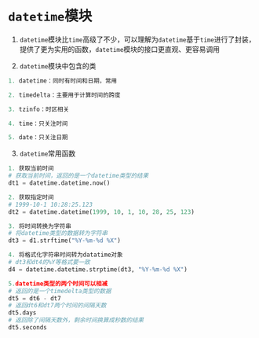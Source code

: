 # `datetime`模块

1. `datetime`模块比`time`高级了不少，可以理解为`datetime`基于`time`进行了封装，提供了更为实用的函数，`datetime`模块的接口更直观、更容易调用

2. `datetime`模块中包含的类
```python
1. datetime：同时有时间和日期，常用

2. timedelta：主要用于计算时间的跨度

3. tzinfo：时区相关

4. time：只关注时间

5. date：只关注日期
```

3. `datetime`常用函数
```python
1. 获取当前时间
# 获取当前时间，返回的是一个datetime类型的结果
dt1 = datetime.datetime.now()

2. 获取指定时间
# 1999-10-1 10:28:25.123
dt2 = datetime.datetime(1999, 10, 1, 10, 28, 25, 123)

3. 将时间转换为字符串
# 将datetime类型的数据转为字符串
dt3 = d1.strftime("%Y-%m-%d %X")

4. 将格式化字符串时间转为datatime对象
# dt3和dt4的%Y等格式要一致
d4 = datetime.datetime.strptime(dt3, "%Y-%m-%d %X")

5.datetime类型的两个时间可以相减
# 返回的是一个timedelta类型的数据
dt5 = dt6 - dt7
# 返回dt6和dt7两个时间的间隔天数
dt5.days
# 返回除了间隔天数外，剩余时间换算成秒数的结果
dt5.seconds
```


